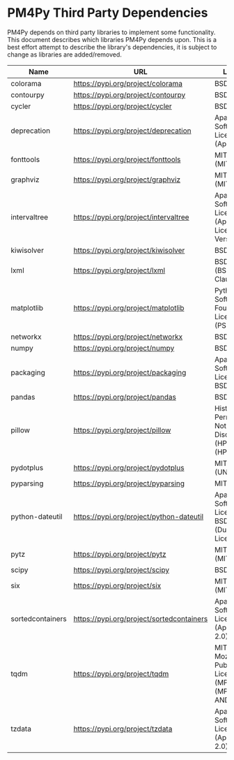 # PM4Py Third Party Dependencies

PM4Py depends on third party libraries to implement some functionality. This document describes which libraries
PM4Py depends upon. This is a best effort attempt to describe the library's dependencies, it is subject to change as
libraries are added/removed.

| Name | URL | License | Version     |
| --------------------------- | ------------------------------------------------------------ | --------------------- |-------------|
| colorama | https://pypi.org/project/colorama | BSD License | 0.4.6       |
| contourpy | https://pypi.org/project/contourpy | BSD License | 1.2.0       |
| cycler | https://pypi.org/project/cycler | BSD License | 0.12.1      |
| deprecation | https://pypi.org/project/deprecation | Apache Software License (Apache 2) | 2.1.0       |
| fonttools | https://pypi.org/project/fonttools | MIT License (MIT) | 4.49.0      |
| graphviz | https://pypi.org/project/graphviz | MIT License (MIT) | 0.20.3      |
| intervaltree | https://pypi.org/project/intervaltree | Apache Software License (Apache License, Version 2.0) | 3.1.0       |
| kiwisolver | https://pypi.org/project/kiwisolver | BSD License | 1.4.5       |
| lxml | https://pypi.org/project/lxml | BSD License (BSD-3-Clause) | 5.1.0       |
| matplotlib | https://pypi.org/project/matplotlib | Python Software Foundation License (PSF) | 3.8.3       |
| networkx | https://pypi.org/project/networkx | BSD License | 3.2.1       |
| numpy | https://pypi.org/project/numpy | BSD License | 1.26.4      |
| packaging | https://pypi.org/project/packaging | Apache Software License, BSD License | 24.0        |
| pandas | https://pypi.org/project/pandas | BSD License | 2.2.1       |
| pillow | https://pypi.org/project/pillow | Historical Permission Notice and Disclaimer (HPND) (HPND) | 10.2.0      |
| pydotplus | https://pypi.org/project/pydotplus | MIT License (UNKNOWN) | 2.0.2       |
| pyparsing | https://pypi.org/project/pyparsing | MIT License | 3.1.2       |
| python-dateutil | https://pypi.org/project/python-dateutil | Apache Software License, BSD License (Dual License) | 2.9.0.post0 |
| pytz | https://pypi.org/project/pytz | MIT License (MIT) | 2024.1      |
| scipy | https://pypi.org/project/scipy | BSD License | 1.12.0      |
| six | https://pypi.org/project/six | MIT License (MIT) | 1.16.0      |
| sortedcontainers | https://pypi.org/project/sortedcontainers | Apache Software License (Apache 2.0) | 2.4.0       |
| tqdm | https://pypi.org/project/tqdm | MIT License, Mozilla Public License 2.0 (MPL 2.0) (MPL-2.0 AND MIT) | 4.66.2      |
| tzdata | https://pypi.org/project/tzdata | Apache Software License (Apache-2.0) | 2024.1      |

